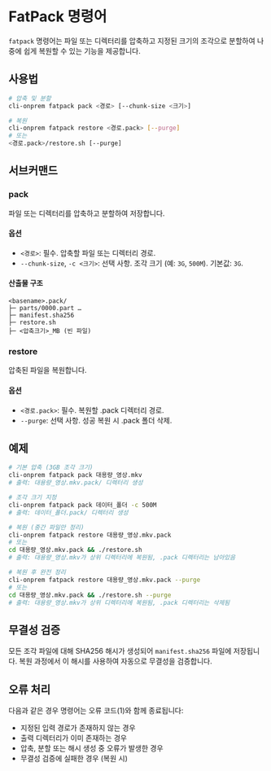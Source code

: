 # FatPack 명령어

`fatpack` 명령어는 파일 또는 디렉터리를 압축하고 지정된 크기의 조각으로 분할하여 나중에 쉽게 복원할 수 있는 기능을 제공합니다.

## 사용법

```bash
# 압축 및 분할
cli-onprem fatpack pack <경로> [--chunk-size <크기>]

# 복원
cli-onprem fatpack restore <경로.pack> [--purge]
# 또는
<경로.pack>/restore.sh [--purge]
```

## 서브커맨드

### pack

파일 또는 디렉터리를 압축하고 분할하여 저장합니다.

#### 옵션

- `<경로>`: 필수. 압축할 파일 또는 디렉터리 경로.
- `--chunk-size`, `-c <크기>`: 선택 사항. 조각 크기 (예: `3G`, `500M`). 기본값: `3G`.

#### 산출물 구조

```
<basename>.pack/
├─ parts/0000.part …
├─ manifest.sha256
├─ restore.sh
├─ <압축크기>_MB (빈 파일)
```

### restore

압축된 파일을 복원합니다.

#### 옵션

- `<경로.pack>`: 필수. 복원할 .pack 디렉터리 경로.
- `--purge`: 선택 사항. 성공 복원 시 .pack 폴더 삭제.

## 예제

```bash
# 기본 압축 (3GB 조각 크기)
cli-onprem fatpack pack 대용량_영상.mkv
# 출력: 대용량_영상.mkv.pack/ 디렉터리 생성

# 조각 크기 지정
cli-onprem fatpack pack 데이터_폴더 -c 500M
# 출력: 데이터_폴더.pack/ 디렉터리 생성

# 복원 (중간 파일만 정리)
cli-onprem fatpack restore 대용량_영상.mkv.pack
# 또는
cd 대용량_영상.mkv.pack && ./restore.sh
# 출력: 대용량_영상.mkv가 상위 디렉터리에 복원됨, .pack 디렉터리는 남아있음

# 복원 후 완전 정리
cli-onprem fatpack restore 대용량_영상.mkv.pack --purge
# 또는
cd 대용량_영상.mkv.pack && ./restore.sh --purge
# 출력: 대용량_영상.mkv가 상위 디렉터리에 복원됨, .pack 디렉터리는 삭제됨
```

## 무결성 검증

모든 조각 파일에 대해 SHA256 해시가 생성되어 `manifest.sha256` 파일에 저장됩니다. 복원 과정에서 이 해시를 사용하여 자동으로 무결성을 검증합니다.

## 오류 처리

다음과 같은 경우 명령어는 오류 코드(1)와 함께 종료됩니다:
- 지정된 입력 경로가 존재하지 않는 경우
- 출력 디렉터리가 이미 존재하는 경우
- 압축, 분할 또는 해시 생성 중 오류가 발생한 경우
- 무결성 검증에 실패한 경우 (복원 시)
